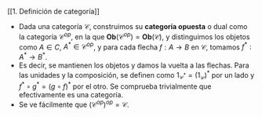[[1. Definición de categoría]]

- Dada una categoría $\mathcal{C}$, construimos su **categoría opuesta** o dual como la categoría $\mathcal{C}^{op}$, en la que $\mathbf{Ob}(\mathcal{C}^{op}) = \mathbf{Ob}(\mathcal{C})$, y distinguimos los objetos como $A\in C$, $A^{*}\in \mathcal{C}^{op}$, y para cada flecha $f:A\longrightarrow B$ en $\mathcal{C}$, tomamos $f^{*}:A^{*}\longrightarrow B^*$.
- Es decir, se mantienen los objetos y damos la vuelta a las flechas. Para las unidades y la composición, se definen como $1_{\mathcal{C}^{*}} = (1_{\mathcal{C}})^{*}$ por un lado y $f^{*}\circ g^{*}= (g \circ f)^{*}$ por el otro. Se comprueba trivialmente que efectivamente es una categoría.
- Se ve fácilmente que $(\mathcal{C}^{op})^{op} = \mathcal{C}$.
